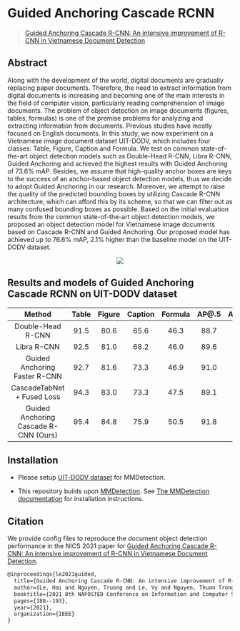 # Guided Anchoring Cascade RCNN

> [Guided Anchoring Cascade R-CNN: An intensive improvement of R-CNN in Vietnamese Document Detection](https://ieeexplore.ieee.org/abstract/document/9701510)

<!-- [ALGORITHM] -->

## Abstract

Along with the development of the world, digital documents are gradually replacing paper documents. Therefore, the need to extract information from digital documents is increasing and becoming one of the main interests in the field of computer vision, particularly reading comprehension of image documents. The problem of object detection on image documents (figures, tables, formulas) is one of the premise problems for analyzing and extracting information from documents. Previous studies have mostly focused on English documents. In this study, we now experiment on a Vietnamese image document dataset UIT-DODV, which includes four classes: Table, Figure, Caption and Formula. We test on common state-of-the-art object detection models such as Double-Head R-CNN, Libra R-CNN, Guided Anchoring and achieved the highest results with Guided Anchoring of 73.6% mAP. Besides, we assume that high-quality anchor boxes are keys to the success of an anchor-based object detection models, thus we decide to adopt Guided Anchoring in our research. Moreover, we attempt to raise the quality of the predicted bounding boxes by utilizing Cascade R-CNN architecture, which can afford this by its scheme, so that we can filter out as many confused bounding boxes as possible. Based on the initial evaluation results from the common state-of-the-art object detection models, we proposed an object detection model for Vietnamese image documents based on Cascade R-CNN and Guided Anchoring. Our proposed model has achieved up to 76.6% mAP, 2.1% higher than the baseline model on the UIT-DODV dataset.

<div align=center>
<img src="https://i.imgur.com/jxLm4Vq.jpg"/>
</div>



## Results and models of Guided Anchoring Cascade RCNN on UIT-DODV dataset

|       Method       | Table  |  Figure  | Caption |  Formula | AP@.5 | AP@.75 | mAP |                                                                                 Config                                                                                  |                                                                                                                                                              Download                                                                                                                                                              |
| :----------------: | :-------: | :-----: | :-----: | :----------: | :-------: | :----: | :-----: | :---------------------------------------------------------------------------------------------------------------------------------------------------------------------: | :--------------------------------------------------------------------------------------------------------------------------------------------------------------------------------------------------------------------------------------------------------------------------------------------------------------------------------: |
|     Double-Head R-CNN    | 91.5 | 80.6 | 65.6 | 46.3 | 88.7 | 78.4 | 71.0 |             [config](https://github.com/truong11062002/GA-CascadeRCNN/blob/main/dh_faster_rcnn_r50.py)              |                           [log]()                          |
|     Libra R-CNN    | 92.5 | 81.0 | 68.2 | 46.0 | 89.6 | 79.1 | 71.9 |       [config](https://github.com/truong11062002/GA-CascadeRCNN/blob/main/libra_faster_rcnn_x101.py)        |               [log]()              |
|     Guided Anchoring Faster R-CNN     | 92.7 | 81.6 | 73.3 | 46.9 | 91.0 | 80.8 | 73.6   |                   [config](https://github.com/truong11062002/GA-CascadeRCNN/blob/main/ga_faster_rcnn_x101.py)                   |                          [log]()                         |
|     CascadeTabNet + Fused Loss     | 94.3 | 83.0 | 73.3 | 47.5 | 89.1 | 81.6 | 74.5    |       [config]()       |             [log]()             |
|     Guided Anchoring Cascade R-CNN (Ours)     | 95.4 | 84.8 | 75.9 | 50.5 | 91.8 | 83.1 | 76.6 |           [config](https://github.com/truong11062002/GA-CascadeRCNN/blob/main/ga_cascade_rcnn_x101.py)            |                       [log]()

## Installation
- Please setup [UIT-DODV dataset](https://github.com/nguyenvd-uit/uit-together-dataset/blob/main/UIT-DODV.md) for MMDetection.

- This repository builds upon [MMDetection](https://github.com/open-mmlab/mmdetection). 
See [The MMDetection documentation](https://github.com/open-mmlab/mmdetection/blob/master/docs/en/get_started.md) for installation instructions.

## Citation

We provide config files to reproduce the document object detection performance in the NICS 2021 paper for [Guided Anchoring Cascade R-CNN: An intensive improvement of R-CNN in Vietnamese Document Detection](https://ieeexplore.ieee.org/abstract/document/9701510).

```latex
@inproceedings{le2021guided,
  title={Guided Anchoring Cascade R-CNN: An intensive improvement of R-CNN in Vietnamese Document Detection},
  author={Le, Hai and Nguyen, Truong and Le, Vy and Nguyen, Thuan Trong and Vo, Nguyen D and Nguyen, Khang},
  booktitle={2021 8th NAFOSTED Conference on Information and Computer Science (NICS)},
  pages={188--193},
  year={2021},
  organization={IEEE}
}
```
